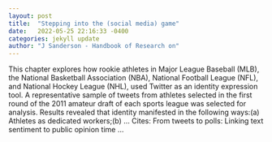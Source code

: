 ```yaml
---
layout: post
title:  "Stepping into the (social media) game"
date:   2022-05-25 22:16:33 -0400
categories: jekyll update
author: "J Sanderson - Handbook of Research on"
---
```

This chapter explores how rookie athletes in Major League Baseball (MLB), the National Basketball Association (NBA), National Football League (NFL), and National Hockey League (NHL), used Twitter as an identity expression tool. A representative sample of tweets from athletes selected in the first round of the 2011 amateur draft of each sports league was selected for analysis. Results revealed that identity manifested in the following ways:(a) Athletes as dedicated workers;(b) … Cites: ‪From tweets to polls: Linking text sentiment to public opinion time …‬
